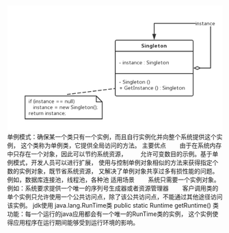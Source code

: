 ![uml](model.png)
单例模式：确保某一个类只有一个实例，而且自行实例化并向整个系统提供这个实例，
这个类称为单例类，它提供全局访问的方法。
主要优点
　　由于在系统内存中只存在一个对象，因此可以节约系统资源，
　　允许可变数目的示例。基于单例模式，开发人员可以进行扩展，
使用与控制单例对象相似的方法来获得指定个数的实例对象，既节省系统资源，
又解决了单例对象共享过多有损性能的问题。例如，数据库连接池，线程池，各种池
适用场景
　　系统只需要一个实例对象。例如：系统要求提供一个唯一的序列号生成器或者资源管理器
　　客户调用类的单个实例只允许使用一个公共访问点，除了该公共访问点，不能通过其他途径访问该实例。
jdk使用
java.lang.RunTime类
public static Runtime getRuntime()
类功能：每一个运行的java应用都会有一个唯一的RunTime类的实例，
这个实例使得应用程序在运行期间能够受到运行环境的影响。